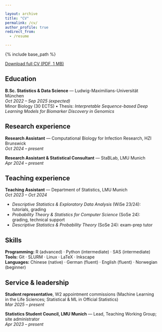 ```yaml
---

layout: archive
title: "CV"
permalink: /cv/
author_profile: true
redirect_from:
  - /resume

---
```


{% include base_path %}

<div class="download">
  <a href="files/cv_0525.pdf" class="btn btn--primary">
    Download full CV (PDF, 1 MB)
  </a>
</div>

## Education  
**B.Sc. Statistics & Data Science** — Ludwig-Maximilians-Universität München  
*Oct 2022 – Sep 2025 (expected)*  
Minor Biology (30 ECTS) • Thesis: *Interpretable Sequence-based Deep Learning Models for Biomarker Discovery in Genomics*

## Research experience  
**Research Assistant** — Computational Biology for Infection Research, HZI Brunswick  
*Oct 2024 – present*  

**Research Assistant & Statistical Consultant** — StaBLab, LMU Munich  
*Apr 2024 – present*

## Teaching experience  
**Teaching Assistant** — Department of Statistics, LMU Munich  
*Oct 2023 – Oct 2024*  
- *Descriptive Statistics & Exploratory Data Analysis* (WiSe 23/24): tutorials, grading  
- *Probability Theory & Statistics for Computer Science* (SoSe 24): grading, technical support  
- *Descriptive Statistics & Probability Theory* (SoSe 24): exam-prep tutor  

## Skills  
**Programming:** R (advanced) · Python (intermediate) · SAS (intermediate)  
**Tools:** Git · SLURM · Linux · LaTeX · Inkscape  
**Languages:** Chinese (native) · German (fluent) · English (fluent) · Norwegian (beginner)

## Service & leadership  
**Student representative**, W2 appointment commissions (Machine Learning in the Life Sciences; Statistical & ML in Official Statistics)  
*Mar 2025 – present*  

**Statistics Student Council, LMU Munich** — Lead, Teaching Working Group; site administrator  
*Apr 2023 – present*